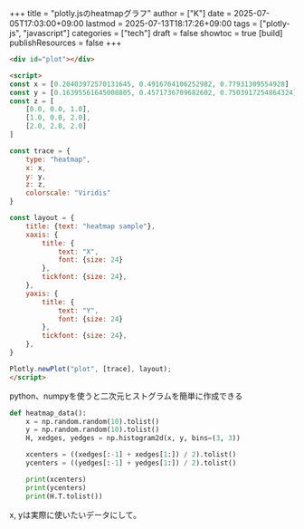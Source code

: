+++
title = "plotly.jsのheatmapグラフ"
author = ["K"]
date = 2025-07-05T17:03:00+09:00
lastmod = 2025-07-13T18:17:26+09:00
tags = ["plotly-js", "javascript"]
categories = ["tech"]
draft = false
showtoc = true
[build]
  publishResources = false
+++

<a id="code-snippet--plotly-heatmap"></a>
```html
<div id="plot"></div>

<script>
const x = [0.20403972570131645, 0.4916764106252982, 0.77931309554928]
const y = [0.16395561645008805, 0.4571736709682602, 0.7503917254864324]
const z = [
    [0.0, 0.0, 1.0],
    [1.0, 0.0, 2.0],
    [2.0, 2.0, 2.0]
]

const trace = {
    type: "heatmap",
    x: x,
    y: y,
    z: z,
    colorscale: "Viridis"
}

const layout = {
    title: {text: "heatmap sample"},
    xaxis: {
        title: {
            text: "X",
            font: {size: 24}
        },
        tickfont: {size: 24},
    },
    yaxis: {
        title: {
            text: "Y",
            font: {size: 24}
        },
        tickfont: {size: 24},
    },
}

Plotly.newPlot("plot", [trace], layout);
</script>
```

<div id="plot"></div>

<script>
const x = [0.20403972570131645, 0.4916764106252982, 0.77931309554928]
const y = [0.16395561645008805, 0.4571736709682602, 0.7503917254864324]
const z = [
    [0.0, 0.0, 1.0],
    [1.0, 0.0, 2.0],
    [2.0, 2.0, 2.0]
]

const trace = {
    type: "heatmap",
    x: x,
    y: y,
    z: z,
    colorscale: "Viridis"
}

const layout = {
    title: {text: "heatmap sample"},
    xaxis: {
        title: {
            text: "X",
            font: {size: 24}
        },
        tickfont: {size: 24},
    },
    yaxis: {
        title: {
            text: "Y",
            font: {size: 24}
        },
        tickfont: {size: 24},
    },
}

Plotly.newPlot("plot", [trace], layout);
</script>

python、numpyを使うと二次元ヒストグラムを簡単に作成できる

```python
def heatmap_data():
    x = np.random.random(10).tolist()
    y = np.random.random(10).tolist()
    H, xedges, yedges = np.histogram2d(x, y, bins=(3, 3))

    xcenters = ((xedges[:-1] + xedges[1:]) / 2).tolist()
    ycenters = ((yedges[:-1] + yedges[1:]) / 2).tolist()

    print(xcenters)
    print(ycenters)
    print(H.T.tolist())
```

x, yは実際に使いたいデータにして。
